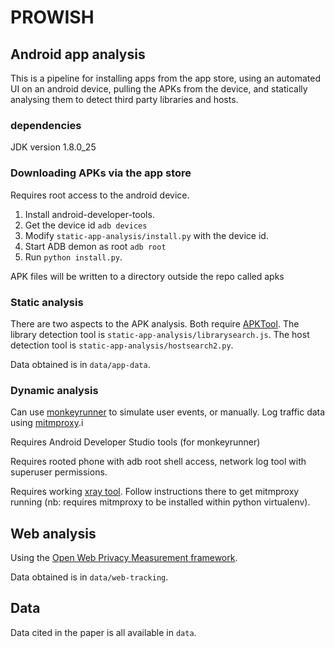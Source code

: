 # PROWISH

## Android app analysis

This is a pipeline for installing apps from the app store, using an automated UI on an android device, pulling the APKs from the device, and statically analysing them to detect third party libraries and hosts.

### dependencies

JDK version 1.8.0_25

### Downloading APKs via the app store

Requires root access to the android device.

1. Install android-developer-tools.
2. Get the device id `adb devices`
3. Modify `static-app-analysis/install.py` with the device id.
4. Start ADB demon as root `adb root`
5. Run `python install.py`.

APK files will be written to a directory outside the repo called apks

### Static analysis

There are two aspects to the APK analysis. Both require [APKTool](https://ibotpeaches.github.io/Apktool/). The library detection tool is `static-app-analysis/librarysearch.js`. The host detection tool is `static-app-analysis/hostsearch2.py`.

Data obtained is in `data/app-data`.

### Dynamic analysis

Can use [monkeyrunner](https://developer.android.com/studio/test/monkeyrunner/index.html) to simulate user events, or manually. Log traffic data using [mitmproxy](https://mitmproxy.org/).i

Requires Android Developer Studio tools (for monkeyrunner)

Requires rooted phone with adb root shell access, network log tool with superuser permissions.

Requires working [xray tool](https://github.com/sociam/xray). Follow instructions there to get mitmproxy running (nb: requires mitmproxy to be installed within python virtualenv).

## Web analysis

Using the [Open Web Privacy Measurement framework](https://github.com/citp/OpenWPM/).

Data obtained is in `data/web-tracking`.

## Data

Data cited in the paper is all available in `data`.